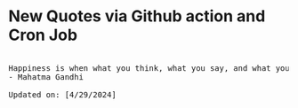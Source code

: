 # New Quotes via Github action and Cron Job

<pre>
<!-- #quote -->
Happiness is when what you think, what you say, and what you do are in harmony.
- Mahatma Gandhi

Updated on: [4/29/2024]
<!-- #quoteEnd -->
</pre>
